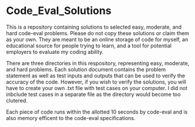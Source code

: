 # Code_Eval_Solutions
This is a repository containing solutions to selected easy, moderate, and hard code-eval problems. Please do not copy these solutions or claim them as your own. They are meant to be an online storage of code for myself, an educational source for people trying to learn, and a tool for potential employers to evaluate my coding ability.

There are three directories in this respository, representing easy, moderate, and hard problems. Each solution document contains the problem statement as well as test inputs and outputs that can be used to verify the accuracy of the code. However, if you wish to verify the solutions, you will have to create your own .txt file with test cases on your computer. I did not inbclude test cases in a separate file as the directory would become too clutered. 

Each piece of code runs within the allotted 10 seconds by code-eval and is also memory efficent to the code-eval specifications.

